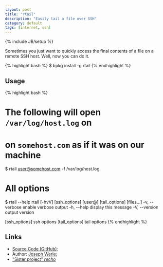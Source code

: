 ```yaml
---
layout: post
title: "rtail"
description: "Easily tail a file over SSH"
category: default
tags: [internet, ssh]
---
```

{% include JB/setup %}

Sometimes you just want to quickly access the final contents of a file on a remote SSH host.
Well, now you can do it.

{% highlight bash %}
$ bpkg install -g rtail
{% endhighlight %}

## Usage

{% highlight bash %}
# The following will open `/var/log/host.log` on
# on `somehost.com` as if it was on our machine
$ rtail user@somehost.com -f /var/log/host.log

# All options
$ rtail --help
rtail [-hvV] [ssh_options] [user@] [tail_options] [files...]
-v, --verbose   enable verbose output
-h, --help      display this message
-V, --version   output version

[ssh_options]   ssh options
[tail_options]  tail options
{% endhighlight %}

## Links

* [Source Code (GitHub)](https://github.com/bpkg/rtail);
* Author: [Joseph Werle](https://github.com/jwerle);
* ["Sister project" *recho*](http://bpkg.io/pkg/rtail)

